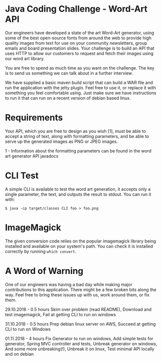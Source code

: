# Java Coding Challenge - Word-Art API

Our engineers have developed a state of the art Word-Art generator, using some
of the best open-source fonts from around the web to provide high quality images
from text for use on your community newsletters, group emails and board
presentation slides.  Your challenge is to build an API that uses HTTP to allow
our customers to request and fetch their images using our word art library.

You are free to spend as much time as you want on the challenge.  The key is to
send us something we can talk about in a further interview.

We have supplied a basic maven build script that can build a WAR file and run
the application with the jetty plugin.  Feel free to use it, or replace it with
something you feel comfortable using.  Just make sure we have instructions to run
it that can run on a recent version of debian based linux.

# Requirements

Your API, which you are free to design as you wish [1], must be able to accept a
string of text, along with formatting parameters, and be able to serve up the
generated images as PNG or JPEG images.

1 - Information about the formatting parameters can be found in the word art
    generator API javadocs

# CLI Test

A simple CLI is available to test the word art generation, it accepts only a
single parameter, the text, and outputs the result to stdout.  You can run it
with:

```
$ java -cp target/classes CLI foo > foo.png
```

# ImageMagick

The given conversion code relies on the popular imagemagick library being installed
and available on your system's path.  You can check it is installed correctly by 
running `which convert`.

# A Word of Warning

One of our engineers was having a bad day while making major contributions to
this application.  There might be a few broken bits along the way.  Feel free
to bring these issues up with us, work around them, or fix them.


29.10.2018 - 0.5 hours
Skim over problem (read README), Download and test imagemagick, Fail at getting CLI to run on windows

31.10.2018 - 0.5 hours
Prep debian linux server on AWS, Succeed at getting CLI to run on Windows

01.11.2018 - 4 hours
Fix Generator to run on windows, Add simple tests for generator, 
Spring MVC controller and tests, Unbreak generator on windows, 
And some more unbreaking(!), Unbreak it on linux, 
Test minimal API locally and on debian

